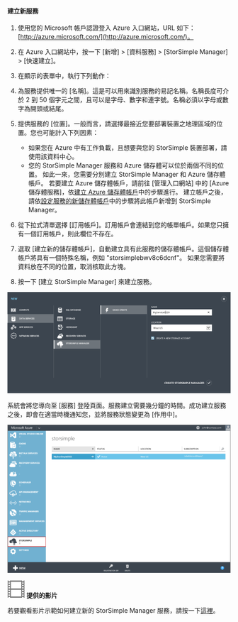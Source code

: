 <!--author=alkohli last changed: 11/16/15-->


#### 建立新服務

1. 使用您的 Microsoft 帳戶認證登入 Azure 入口網站，URL 如下：[http://azure.microsoft.com/](http://azure.microsoft.com/)。

2. 在 Azure 入口網站中，按一下 [新增] > [資料服務] > [StorSimple Manager] > [快速建立]。

3. 在顯示的表單中，執行下列動作：
  1. 為服務提供唯一的 [名稱]。這是可以用來識別服務的易記名稱。名稱長度可介於 2 到 50 個字元之間，且可以是字母、數字和連字號。名稱必須以字母或數字為開頭或結尾。
  2. 提供服務的 [位置]。一般而言，請選擇最接近您要部署裝置之地理區域的位置。您也可能計入下列因素： 
	 
		- 如果您在 Azure 中有工作負載，且想要與您的 StorSimple 裝置部署，請使用該資料中心。
		- 您的 StorSimple Manager 服務和 Azure 儲存體可以位於兩個不同的位置。 如此一來，您需要分別建立 StorSimple Manager 和 Azure 儲存體帳戶。 若要建立 Azure 儲存體帳戶，請前往 [管理入口網站] 中的 [Azure 儲存體服務]，依[建立 Azure 儲存體帳戶](storage-create-storage-account.md#create-a-storage-account)中的步驟進行。 建立帳戶之後，請依[設定服務的新儲存體帳戶](storsimple-deployment-walkthrough.md#configure-a-new-storage-account-for-the-service)中的步驟將此帳戶新增到 StorSimple Manager。
		 
  3. 從下拉式清單選擇 [訂用帳戶]。訂用帳戶會連結到您的帳單帳戶。如果您只擁有一個訂用帳戶，則此欄位不存在。
  4. 選取 [建立新的儲存體帳戶]，自動建立具有此服務的儲存體帳戶。這個儲存體帳戶將具有一個特殊名稱，例如 "storsimplebwv8c6dcnf"。 如果您需要將資料放在不同的位置，取消核取此方塊。 
  5. 按一下 [建立 StorSimple Manager] 來建立服務。

   ![建立 StorSimple Manager](./media/storsimple-create-new-service/HCS_CreateAService-include.png)

  系統會將您導向至 [服務] 登陸頁面。服務建立需要幾分鐘的時間。成功建立服務之後，即會在適當時機通知您，並將服務狀態變更為 [作用中]。
 
   ![服務建立](./media/storsimple-create-new-service/HCS_StorSimpleManagerServicePage-include.png)

![提供的影片](./media/storsimple-create-new-service/Video_icon.png) **提供的影片**

若要觀看影片示範如何建立新的 StorSimple Manager 服務，請按一下[這裡](http://azure.microsoft.com/documentation/videos/create-a-storsimple-manager-service/)。

<!---HONumber=Nov15_HO4-->